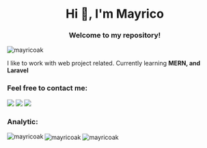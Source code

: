 <h1 align="center">Hi 👋, I'm Mayrico</h1>
<h3 align="center">Welcome to my repository!</h3>
<p align="left"> <img src="https://komarev.com/ghpvc/?username=mayricoak&label=Profile%20views&color=0e75b6&style=flat-square" alt="mayricoak" /> </p>
I like to work with web project related.
Currently learning <b>MERN, and Laravel</b>

<h3 align="left">Feel free to contact me:</h3>
<p>
  <a href="https://linkedin.com/in/mayricoak" target="_blank"><img src="https://img.shields.io/badge/LinkedIn-Mayrico-informational"></a>
  <a href="mayricoak@gmail.com"><img src="https://img.shields.io/badge/Email-mayricoak%40gmail.com-orange"></a>
  <a href="https://mayricoak.my.id" target="_blank"><img src="https://img.shields.io/badge/Personal%20Site-mayricoak.my.id-red"></a>
</p>
<h3 align="left">Analytic:</h3>
<p>
  <img align="center" src="https://github-readme-stats.vercel.app/api?username=mayricoak&show_icons=true&theme=tokyonight&locale=en" alt="mayricoak" />
  <img align="left" src="https://github-readme-stats.vercel.app/api/top-langs/?username=mayricoak&hide=html&theme=tokyonight&locale=en" alt="mayricoak" />
  <img align="center" src="https://github-readme-streak-stats.herokuapp.com/?user=mayricoak&theme=dark" alt="mayricoak" />
</p>
  
<p></p>

